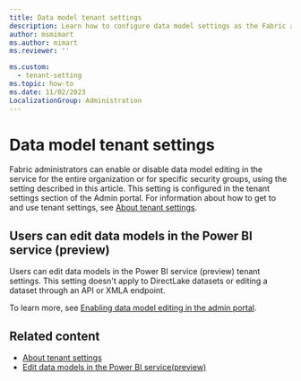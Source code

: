 ```yaml
---
title: Data model tenant settings
description: Learn how to configure data model settings as the Fabric administrator.
author: msmimart
ms.author: mimart
ms.reviewer: ''

ms.custom:
  - tenant-setting
ms.topic: how-to
ms.date: 11/02/2023
LocalizationGroup: Administration
---
```


# Data model tenant settings

Fabric administrators can enable or disable data model editing in the service for the entire organization or for specific security groups, using the setting described in this article. This setting is configured in the tenant settings section of the Admin portal. For information about how to get to and use tenant settings, see [About tenant settings](tenant-settings-index.md).

## Users can edit data models in the Power BI service (preview)

Users can edit data models in the Power BI service (preview) tenant settings. This setting doesn't apply to DirectLake datasets or editing a dataset through an API or XMLA endpoint.

To learn more, see [Enabling data model editing in the admin portal](/power-bi/transform-model/service-edit-data-models#enabling-data-model-editing-in-the-admin-portal).

## Related content

* [About tenant settings](tenant-settings-index.md)
* [Edit data models in the Power BI service(preview)](/power-bi/transform-model/service-edit-data-models)
